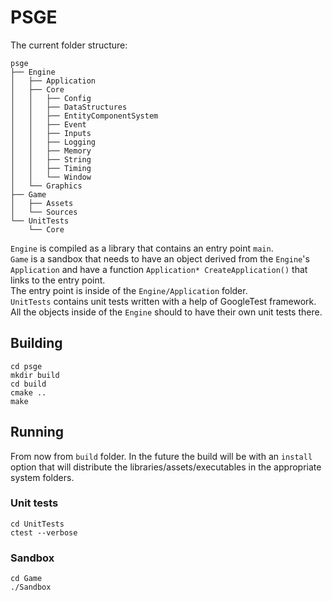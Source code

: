 # PSGE

The current folder structure: 

```
psge
├── Engine
│   ├── Application
│   ├── Core
│   │   ├── Config
│   │   ├── DataStructures
│   │   ├── EntityComponentSystem
│   │   ├── Event
│   │   ├── Inputs
│   │   ├── Logging
│   │   ├── Memory
│   │   ├── String
│   │   ├── Timing
│   │   └── Window
│   └── Graphics
├── Game
│   ├── Assets
│   └── Sources
└── UnitTests
    └── Core
```

`Engine` is compiled as a library that contains an entry point `main`.\
`Game` is a sandbox that needs to have an object derived from the `Engine`'s
`Application` and have a function `Application* CreateApplication()` that links
to the entry point.\
The entry point is inside of the `Engine/Application` folder.\
`UnitTests` contains unit tests written with a help of GoogleTest framework.\
All the objects inside of the `Engine` should to have their own unit tests
there.

## Building
```
cd psge
mkdir build
cd build
cmake ..
make
```

## Running
From now from `build` folder.
In the future the build will be with an `install` option that will distribute
the libraries/assets/executables in the appropriate system folders.

### Unit tests
```
cd UnitTests
ctest --verbose
```

### Sandbox
```
cd Game
./Sandbox
```
